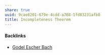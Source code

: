 ```yaml
---
share: true
uuid: 9cae8201-679e-4cdd-a768-1fd83231afb8
title: Incompleteness Theorem
---
```

#### Backlinks

* [Godel Escher Bach](/e4cb69d9-1875-4773-b779-01beb1961861)